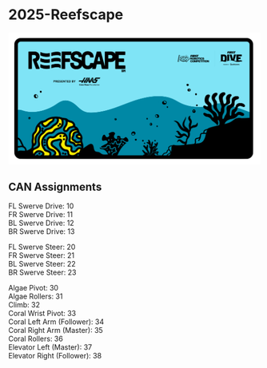 # 2025-Reefscape

![Reefscape](/res/misc/reefscape.png)

## CAN Assignments
FL Swerve Drive: 10 \
FR Swerve Drive: 11 \
BL Swerve Drive: 12 \
BR Swerve Drive: 13 

FL Swerve Steer: 20 \
FR Swerve Steer: 21 \
BL Swerve Steer: 22 \
BR Swerve Steer: 23

Algae Pivot: 30 \
Algae Rollers: 31 \
Climb: 32 \
Coral Wrist Pivot: 33 \
Coral Left Arm (Follower): 34 \
Coral Right Arm (Master): 35 \
Coral Rollers: 36 \
Elevator Left (Master): 37 \
Elevator Right (Follower): 38 